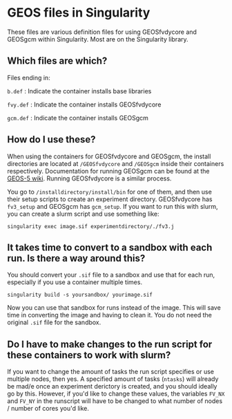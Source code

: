 # GEOS files in Singularity
These files are various definition files for using GEOSfvdycore and GEOSgcm within Singularity. Most are on the Singularity library.

## Which files are which?

Files ending in:


`b.def`   : Indicate the container installs base libraries

`fvy.def` : Indicate the container installs GEOSfvdycore

`gcm.def` : Indicate the container installs GEOSgcm

## How do I use these?

When using the containers for GEOSfvdycore and GEOSgcm, the install directories are located at `/GEOSfvdycore` and `/GEOSgcm` inside their containers respectively. Documentation for running GEOSgcm can be found at the [GEOS-5 wiki](https://geos5.org/wiki/index.php?title=GEOS_GCM_Quick_Start#Running_GEOS_GCM). Running GEOSfvdycore is a similar process.

You go to `/installdirectory/install/bin` for one of them, and then use their setup scripts to create an experiment directory. GEOSfvdycore has `fv3_setup` and GEOSgcm has `gcm_setup`. If you want to run this with slurm, you can create a slurm script and use something like:

```
singularity exec image.sif experimentdirectory/./fv3.j
```

## It takes time to convert to a sandbox with each run. Is there a way around this?

You should convert your `.sif` file to a sandbox and use that for each run, especially if you use a container multiple times. 

```
singularity build -s yoursandbox/ yourimage.sif
```

Now you can use that sandbox for runs instead of the image. This will save time in converting the image and having to clean it. You do not need the original `.sif` file for the sandbox.

## Do I have to make changes to the run script for these containers to work with slurm?

If you want to change the amount of tasks the run script specifies or use multiple nodes, then yes. A specified amount of tasks (`ntasks`) will already be mad/e once an experiment derictory is created, and you should ideally go by this. However, if you'd like to change these values, the variables `FV_NX` and `FV_NY` in the runscript will have to be changed to what number of nodes / number of cores you'd like. 
